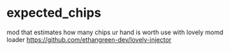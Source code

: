 # expected_chips
 mod that estimates how many chips ur hand is worth
 use with lovely momd loader https://github.com/ethangreen-dev/lovely-injector